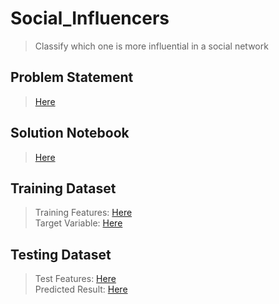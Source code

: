 # Social_Influencers
>Classify which one is more influential in a social network

## Problem Statement
>[Here](https://github.com/sani29/Social_Influencers/blob/master/Problem%20Statement.pdf)

## Solution Notebook
>[Here](https://github.com/sani29/Social_Influencers/blob/master/Social_Influence.ipynb)

## Training Dataset
>Training Features: [Here](https://github.com/sani29/Social_Influencers/blob/master/Train_Data_X.csv) <br/>
>Target Variable: [Here](https://github.com/sani29/Social_Influencers/blob/master/Train_Data_y.csv)

## Testing Dataset
>Test Features: [Here](https://github.com/sani29/Social_Influencers/blob/master/Test_Data_X.csv) <br/>
>Predicted Result: [Here](https://github.com/sani29/Social_Influencers/blob/master/Test_Data_y.csv)
